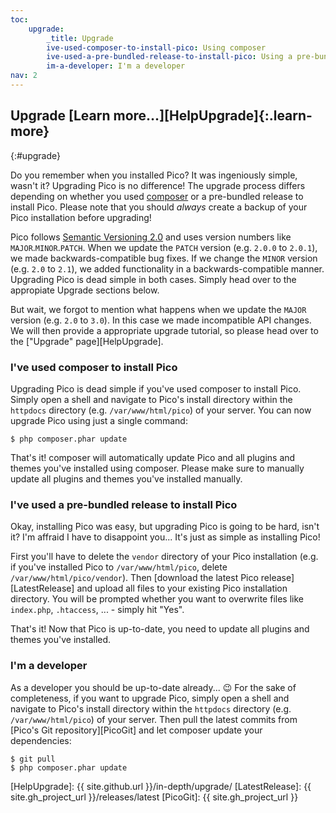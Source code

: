```yaml
---
toc:
    upgrade:
        _title: Upgrade
        ive-used-composer-to-install-pico: Using composer
        ive-used-a-pre-bundled-release-to-install-pico: Using a pre-bundled release
        im-a-developer: I'm a developer
nav: 2
---
```


## Upgrade [Learn more…][HelpUpgrade]{:.learn-more}
{:#upgrade}

Do you remember when you installed Pico? It was ingeniously simple, wasn't it? Upgrading Pico is no difference! The upgrade process differs depending on whether you used [composer][] or a pre-bundled release to install Pico. Please note that you should *always* create a backup of your Pico installation before upgrading!

Pico follows [Semantic Versioning 2.0][SemVer] and uses version numbers like `MAJOR`.`MINOR`.`PATCH`. When we update the `PATCH` version (e.g. `2.0.0` to `2.0.1`), we made backwards-compatible bug fixes. If we change the `MINOR` version (e.g. `2.0` to `2.1`), we added functionality in a backwards-compatible manner. Upgrading Pico is dead simple in both cases. Simply head over to the appropiate Upgrade sections below.

But wait, we forgot to mention what happens when we update the `MAJOR` version (e.g. `2.0` to `3.0`). In this case we made incompatible API changes. We will then provide a appropriate upgrade tutorial, so please head over to the ["Upgrade" page][HelpUpgrade].

### I've used composer to install Pico

Upgrading Pico is dead simple if you've used composer to install Pico. Simply open a shell and navigate to Pico's install directory within the `httpdocs` directory (e.g. `/var/www/html/pico`) of your server. You can now upgrade Pico using just a single command:

```shell
$ php composer.phar update
```

That's it! composer will automatically update Pico and all plugins and themes you've installed using composer. Please make sure to manually update all plugins and themes you've installed manually.

### I've used a pre-bundled release to install Pico

Okay, installing Pico was easy, but upgrading Pico is going to be hard, isn't it? I'm affraid I have to disappoint you... It's just as simple as installing Pico!

First you'll have to delete the `vendor` directory of your Pico installation (e.g. if you've installed Pico to `/var/www/html/pico`, delete `/var/www/html/pico/vendor`). Then [download the latest Pico release][LatestRelease] and upload all files to your existing Pico installation directory. You will be prompted whether you want to overwrite files like `index.php`, `.htaccess`, ... - simply hit "Yes".

That's it! Now that Pico is up-to-date, you need to update all plugins and themes you've installed.

### I'm a developer

As a developer you should be up-to-date already... 😉 For the sake of completeness, if you want to upgrade Pico, simply open a shell and navigate to Pico's install directory within the `httpdocs` directory (e.g. `/var/www/html/pico`) of your server. Then pull the latest commits from [Pico's Git repository][PicoGit] and let composer update your dependencies:

```shell
$ git pull
$ php composer.phar update
```

[composer]: https://getcomposer.org/
[SemVer]: http://semver.org
[HelpUpgrade]: {{ site.github.url }}/in-depth/upgrade/
[LatestRelease]: {{ site.gh_project_url }}/releases/latest
[PicoGit]: {{ site.gh_project_url }}

